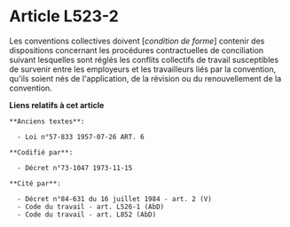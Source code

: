 # Article L523-2

Les conventions collectives doivent [*condition de forme*] contenir des dispositions concernant les procédures contractuelles
de conciliation suivant lesquelles sont réglés les conflits collectifs de travail susceptibles de survenir entre les
employeurs et les travailleurs liés par la convention, qu'ils soient nés de l'application, de la révision ou du
renouvellement de la convention.

**Liens relatifs à cet article**

	**Anciens textes**:

	  - Loi n°57-833 1957-07-26 ART. 6

	**Codifié par**:

	  - Décret n°73-1047 1973-11-15

	**Cité par**:

	  - Décret n°84-631 du 16 juillet 1984 - art. 2 (V)
	  - Code du travail - art. L526-1 (AbD)
	  - Code du travail - art. L852 (AbD)
